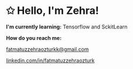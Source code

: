 # ✩ Hello, I'm Zehra! 

**I'm currently learning:** Tensorflow and SckitLearn

**How do you reach me:**

[fatmatuzzehraozturkk@gmail.com](mailto:fatmatuzzehraozturkk.gmail.com)

[linkedin.com/in/fatmatuzzehraozturk](https://www.linkedin.com/in/fatmatuzzehraozturk)


